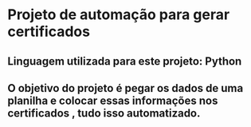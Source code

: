 # Projeto de automação para gerar certificados
## Linguagem  utilizada para este projeto: Python
## O objetivo do projeto é pegar os dados de uma planilha e colocar essas informações nos certificados , tudo isso automatizado.
